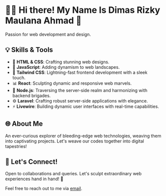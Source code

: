 # 👨‍💻 Hi there! My Name Is Dimas Rizky Maulana Ahmad 👋

Passion for web development and design.

## 💡 Skills & Tools

- 🎨 **HTML & CSS**: Crafting stunning web designs.
- 🚀 **JavaScript**: Adding dynamism to web landscapes.
- 🌈 **Tailwind CSS**: Lightning-fast frontend development with a sleek touch.
- 📊 **React**: Sculpting dynamic and responsive web marvels.
- 🚀 **Node.js**: Traversing the server-side realm and harmonizing with backend brigades.
- ⚙️ **Laravel**: Crafting robust server-side applications with elegance.
- ⚡ **Livewire**: Building dynamic user interfaces with real-time capabilities.

## 🌐 About Me

An ever-curious explorer of bleeding-edge web technologies, weaving them into captivating projects. Let's weave our codes together into digital tapestries!

## 📧 Let's Connect!

Open to collaborations and queries. Let's sculpt extraordinary web experiences hand in hand! 🤝

Feel free to reach out to me via [email](rizkyalphazee@gmail.com).

